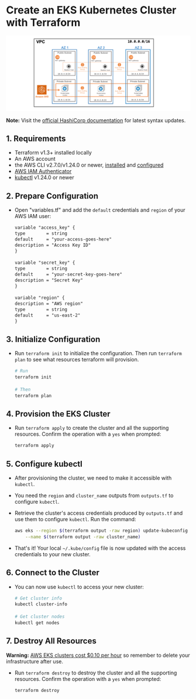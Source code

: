 # Create an EKS Kubernetes Cluster with Terraform

<img src="assets/images/eks-cluster-banner.png">

**Note:** Visit the [official HashiCorp documentation](https://developer.hashicorp.com/terraform/tutorials/kubernetes/eks) for latest syntax updates.

## 1. Requirements

* Terraform v1.3+ installed locally
* An AWS account
* the AWS CLI v2.7.0/v1.24.0 or newer, [installed](https://docs.aws.amazon.com/cli/latest/userguide/getting-started-install.html) and [configured](https://docs.aws.amazon.com/cli/latest/userguide/cli-chap-configure.html)
* [AWS IAM Authenticator](https://docs.aws.amazon.com/eks/latest/userguide/install-aws-iam-authenticator.html)
* [kubectl](https://kubernetes.io/docs/tasks/tools/) v1.24.0 or newer


## 2. Prepare Configuration

* Open "variables.tf" and add the `default` credentials and `region` of your AWS IAM user:

    ```hcl
    variable "access_key" {
    type        = string
    default     = "your-access-goes-here"
    description = "Access Key ID"
    }

    variable "secret_key" {
    type        = string
    default     = "your-secret-key-goes-here"
    description = "Secret Key"
    }

    variable "region" {
    description = "AWS region"
    type        = string
    default     = "us-east-2"
    }
    ```

## 3. Initialize Configuration

* Run `terraform init` to initialize the configuration. Then run `terraform plan` to see what resources terraform will provision.

    ```bash
    # Run
    terraform init

    # Then
    terraform plan
    ```

## 4. Provision the EKS Cluster

* Run `terraform apply` to create the cluster and all the supporting resources. Confirm the operation with a `yes` when prompted:

    ```bash
    terraform apply
    ```

## 5. Configure kubectl

* After provisioning the cluster, we need to make it accessible with `kubectl`.
* You need the `region` and `cluster_name` outputs from `outputs.tf` to configure `kubectl`. 

* Retrieve the cluster's access credentials produced by `outputs.tf` and use them to configure `kubectl`. Run the command:

    ```bash
    aws eks --region $(terraform output -raw region) update-kubeconfig \
        --name $(terraform output -raw cluster_name)
    ```
* That's it! Your local `~/.kube/config` file is now updated with the access credentials to your new cluster.


## 6. Connect to the Cluster

* You can now use `kubectl` to access your new cluster:

    ```bash
    # Get cluster info
    kubectl cluster-info

    # Get cluster nodes
    kubectl get nodes
    ```

## 7. Destroy All Resources

**Warning:** [AWS EKS clusters cost $0.10 per hour](https://aws.amazon.com/eks/pricing/) so remember to delete your infrastructure after use.


* Run `terraform destroy` to destroy the cluster and all the supporting resources. Confirm the operation with a `yes` when prompted:

    ```bash
    terraform destroy
    ```